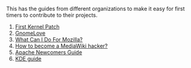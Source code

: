 This has the guides from different organizations to make it easy for first timers
to contribute to their projects.

1. [First Kernel Patch](https://kernelnewbies.org/FirstKernelPatch)
2. [GnomeLove](https://wiki.gnome.org/action/show/Newcomers?action=show&redirect=GnomeLove)
3. [What Can I Do For Mozilla?](http://www.whatcanidoformozilla.org/#!/progornoprog/support)
4. [How to become a MediaWiki hacker?](https://www.mediawiki.org/wiki/How_to_become_a_MediaWiki_hacker)
5. [Apache Newcomers Guide](http://community.apache.org/newcomers/index.html)
6. [KDE guide](https://community.kde.org/Get_Involved)

